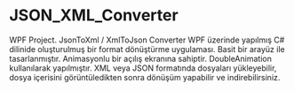 # JSON_XML_Converter
WPF Project. 
JsonToXml / XmlToJson Converter
WPF üzerinde yapılmış C# dilinide oluşturulmuş bir format dönüştürme uygulaması. Basit bir arayüz ile tasarlanmıştır.
Animasyonlu bir açılış ekranına sahiptir. DoubleAnimation kullanılarak yapılmıştır.
XML veya JSON formatında dosyaları yükleyebilir, dosya içerisini görüntüledikten sonra dönüşüm yapabilir ve indirebilirsiniz.
